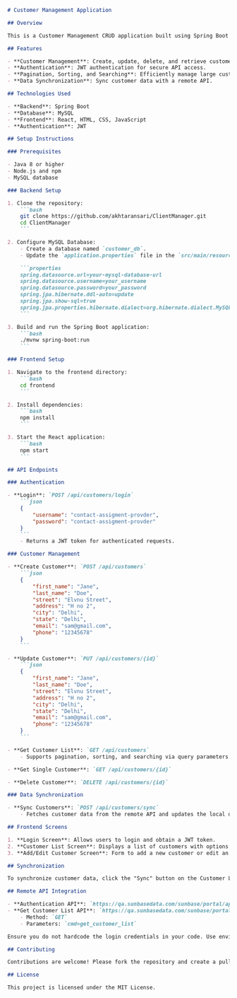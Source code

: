 ``` markdown
# Customer Management Application

## Overview

This is a Customer Management CRUD application built using Spring Boot for the backend, MySQL for the database, and React for the frontend. The application supports creating, reading, updating, and deleting customer records. It also includes JWT authentication for secure access to APIs. Additionally, it features a synchronization mechanism to fetch and update customer data from a remote API.

## Features

- **Customer Management**: Create, update, delete, and retrieve customer records.
- **Authentication**: JWT authentication for secure API access.
- **Pagination, Sorting, and Searching**: Efficiently manage large customer lists.
- **Data Synchronization**: Sync customer data with a remote API.

## Technologies Used

- **Backend**: Spring Boot
- **Database**: MySQL
- **Frontend**: React, HTML, CSS, JavaScript
- **Authentication**: JWT

## Setup Instructions

### Prerequisites

- Java 8 or higher
- Node.js and npm
- MySQL database

### Backend Setup

1. Clone the repository:
    ```bash
    git clone https://github.com/akhtaransari/ClientManager.git
    cd ClientManager
    ```

2. Configure MySQL Database:
    - Create a database named `customer_db`.
    - Update the `application.properties` file in the `src/main/resources` directory with your MySQL credentials.

    ```properties
    spring.datasource.url=your-mysql-database-url
    spring.datasource.username=your_username
    spring.datasource.password=your_password
    spring.jpa.hibernate.ddl-auto=update
    spring.jpa.show-sql=true
    spring.jpa.properties.hibernate.dialect=org.hibernate.dialect.MySQL5Dialect
    ```

3. Build and run the Spring Boot application:
    ```bash
    ./mvnw spring-boot:run
    ```

### Frontend Setup

1. Navigate to the frontend directory:
    ```bash
    cd frontend
    ```

2. Install dependencies:
    ```bash
    npm install
    ```

3. Start the React application:
    ```bash
    npm start
    ```

## API Endpoints

### Authentication

- **Login**: `POST /api/customers/login`
    ```json
    {
        "username": "contact-assigment-provder",
        "password": "contact-assigment-provder"
    }
    ```
    - Returns a JWT token for authenticated requests.

### Customer Management

- **Create Customer**: `POST /api/customers`
    ```json
    {
        "first_name": "Jane",
        "last_name": "Doe",
        "street": "Elvnu Street",
        "address": "H no 2",
        "city": "Delhi",
        "state": "Delhi",
        "email": "sam@gmail.com",
        "phone": "12345678"
    }
    ```

- **Update Customer**: `PUT /api/customers/{id}`
    ```json
    {
        "first_name": "Jane",
        "last_name": "Doe",
        "street": "Elvnu Street",
        "address": "H no 2",
        "city": "Delhi",
        "state": "Delhi",
        "email": "sam@gmail.com",
        "phone": "12345678"
    }
    ```

- **Get Customer List**: `GET /api/customers`
    - Supports pagination, sorting, and searching via query parameters.

- **Get Single Customer**: `GET /api/customers/{id}`

- **Delete Customer**: `DELETE /api/customers/{id}`

### Data Synchronization

- **Sync Customers**: `POST /api/customers/sync`
    - Fetches customer data from the remote API and updates the local database.

## Frontend Screens

1. **Login Screen**: Allows users to login and obtain a JWT token.
2. **Customer List Screen**: Displays a list of customers with options to add, update, or delete customers.
3. **Add/Edit Customer Screen**: Form to add a new customer or edit an existing customer.

## Synchronization

To synchronize customer data, click the "Sync" button on the Customer List screen. This will fetch the customer list from the remote API and update the local database accordingly.

## Remote API Integration

- **Authentication API**: `https://qa.sunbasedata.com/sunbase/portal/api/assignment_auth.jsp`
- **Get Customer List API**: `https://qa.sunbasedata.com/sunbase/portal/api/assignment.jsp`
    - Method: `GET`
    - Parameters: `cmd=get_customer_list`

Ensure you do not hardcode the login credentials in your code. Use environment variables or a configuration file to securely manage credentials.

## Contributing

Contributions are welcome! Please fork the repository and create a pull request with your changes.

## License

This project is licensed under the MIT License.
  ```
